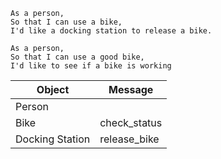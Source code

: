 ```
As a person,
So that I can use a bike,
I'd like a docking station to release a bike.

As a person,
So that I can use a good bike,
I'd like to see if a bike is working
```

Object | Message
----------- | -----------
Person |
Bike | check_status
Docking Station | release_bike
